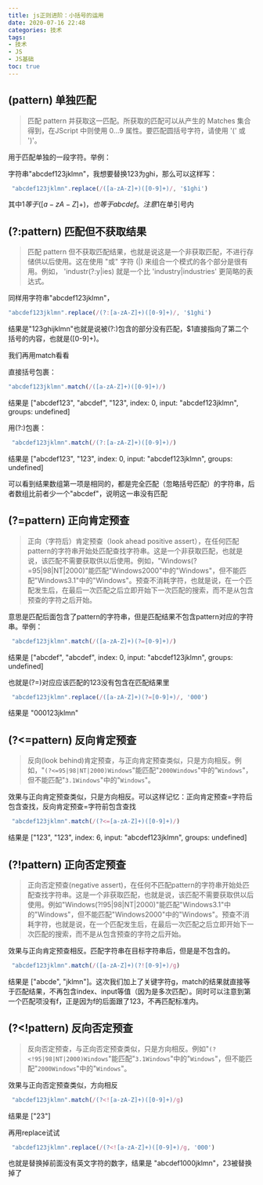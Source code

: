```yaml
---
title: js正则进阶：小括号的运用
date: 2020-07-16 22:48
categories: 技术
tags: 
- 技术
- JS
- JS基础
toc: true
---
```


## (pattern) 单独匹配

> 匹配 pattern 并获取这一匹配。所获取的匹配可以从产生的 Matches 集合得到，在JScript 中则使用 $0…$9 属性。要匹配圆括号字符，请使用 '\(' 或 '\)'。

用于匹配单独的一段字符。举例：

字符串"abcdef123jklmn"，我想要替换123为ghi，那么可以这样写：

```JavaScript
 "abcdef123jklmn".replace(/([a-zA-Z]+)([0-9]+)/, '$1ghi')
```

其中$1等于([a-zA-Z]+)，也等于abcdef。注意$1在单引号内

## (?:pattern)  匹配但不获取结果

> 匹配 pattern 但不获取匹配结果，也就是说这是一个非获取匹配，不进行存储供以后使用。这在使用 "或" 字符 (|) 来组合一个模式的各个部分是很有用。例如， 'industr(?:y|ies) 就是一个比 'industry|industries' 更简略的表达式。

同样用字符串"abcdef123jklmn"，

```JavaScript
"abcdef123jklmn".replace(/(?:[a-zA-Z]+)([0-9]+)/, '$1ghi')
```

结果是"123ghijklmn"也就是说被(?:)包含的部分没有匹配，$1直接指向了第二个括号的内容，也就是([0-9]+)。

我们再用match看看

直接括号包裹：

```JavaScript
"abcdef123jklmn".match(/([a-zA-Z]+)([0-9]+)/)  
```

结果是  ["abcdef123", "abcdef", "123", index: 0, input: "abcdef123jklmn", groups: undefined]

用(?:)包裹：

```JavaScript
 "abcdef123jklmn".match(/(?:[a-zA-Z]+)([0-9]+)/)
```

结果是 ["abcdef123", "123", index: 0, input: "abcdef123jklmn", groups: undefined]

可以看到结果数组第一项是相同的，都是完全匹配（忽略括号匹配）的字符串，后者数组比前者少一个"abcdef"，说明这一串没有匹配

## (?=pattern) 正向肯定预查

> 正向（字符后）肯定预查（look ahead positive assert），在任何匹配pattern的字符串开始处匹配查找字符串。这是一个非获取匹配，也就是说，该匹配不需要获取供以后使用。例如，"Windows(?=95|98|NT|2000)"能匹配"Windows2000"中的"Windows"，但不能匹配"Windows3.1"中的"Windows"。预查不消耗字符，也就是说，在一个匹配发生后，在最后一次匹配之后立即开始下一次匹配的搜索，而不是从包含预查的字符之后开始。

意思是匹配后面包含了pattern的字符串，但是匹配结果不包含pattern对应的字符串。举例：

```JavaScript
 "abcdef123jklmn".match(/([a-zA-Z]+)(?=[0-9]+)/)
```

结果是 ["abcdef", "abcdef", index: 0, input: "abcdef123jklmn", groups: undefined]

也就是(?=)对应应该匹配的123没有包含在匹配结果里

```JavaScript
 "abcdef123jklmn".replace(/([a-zA-Z]+)(?=[0-9]+)/, '000')
```

结果是  "000123jklmn"

## (?<=pattern) 反向肯定预查

> 反向(look behind)肯定预查，与正向肯定预查类似，只是方向相反。例如，"`(?<=95|98|NT|2000)Windows`"能匹配"`2000Windows`"中的"`Windows`"，但不能匹配"`3.1Windows`"中的"`Windows`"。

效果与正向肯定预查类似，只是方向相反。可以这样记忆：正向肯定预查=字符后包含查找，反向肯定预查=字符前包含查找

```JavaScript
 "abcdef123jklmn".match(/(?<=[a-zA-Z]+)([0-9]+)/)
```

结果是  ["123", "123", index: 6, input: "abcdef123jklmn", groups: undefined]

## (?!pattern) 正向否定预查

> 正向否定预查(negative assert)，在任何不匹配pattern的字符串开始处匹配查找字符串。这是一个非获取匹配，也就是说，该匹配不需要获取供以后使用。例如"Windows(?!95|98|NT|2000)"能匹配"Windows3.1"中的"Windows"，但不能匹配"Windows2000"中的"Windows"。预查不消耗字符，也就是说，在一个匹配发生后，在最后一次匹配之后立即开始下一次匹配的搜索，而不是从包含预查的字符之后开始。

效果与正向肯定预查相反。匹配字符串在目标字符串后，但是是不包含的。

```JavaScript
 "abcdef123jklmn".match(/([a-zA-Z]+)(?![0-9]+)/g)
```

结果是 ["abcde", "jklmn"]。这次我们加上了关键字符g，match的结果就直接等于匹配结果，不再包含index、input等值（因为是多次匹配）。同时可以注意到第一个匹配项没有f，正是因为f的后面跟了123，不再匹配标准内。

## (?<!pattern) 反向否定预查

> 反向否定预查，与正向否定预查类似，只是方向相反。例如"`(?<!95|98|NT|2000)Windows`"能匹配"`3.1Windows`"中的"`Windows`"，但不能匹配"`2000Windows`"中的"`Windows`"。

效果与正向否定预查类似，方向相反

```JavaScript
 "abcdef123jklmn".match(/(?<![a-zA-Z]+)([0-9]+)/g)
```

结果是 ["23"]

再用replace试试

```JavaScript
 "abcdef123jklmn".replace(/(?<![a-zA-Z]+)([0-9]+)/g, '000')
```

也就是替换掉前面没有英文字符的数字，结果是 "abcdef1000jklmn"，23被替换掉了

